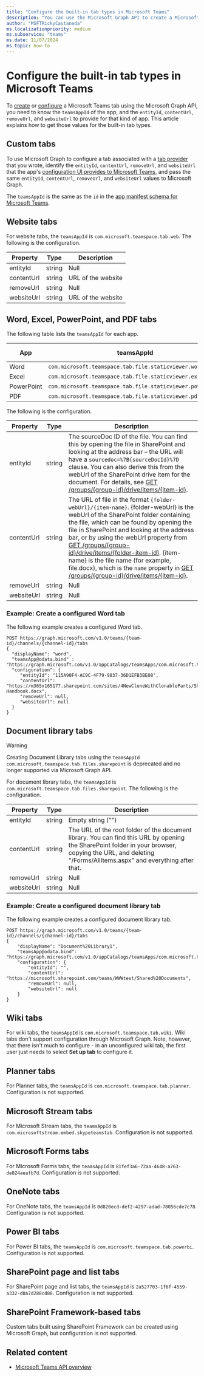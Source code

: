 ```yaml
---
title: "Configure the built-in tab types in Microsoft Teams"
description: "You can use the Microsoft Graph API to create a Microsoft Teams tab. Learn how to get the app ID and appropriate values for the various built-in tab types."
author: "MSFTRickyCastaneda"
ms.localizationpriority: medium
ms.subservice: "teams"
ms.date: 11/07/2024
ms.topic: how-to
---
```


# Configure the built-in tab types in Microsoft Teams

To [create](/graph/api/channel-post-tabs) or [configure](/graph/api/channel-patch-tabs) a Microsoft Teams tab using the Microsoft Graph API, you need to know the `teamsAppId` of the app, and the `entityId`, `contentUrl`, `removeUrl`, and `websiteUrl` to provide for that kind of app. This article explains how to get those values for the built-in tab types.

## Custom tabs

To use Microsoft Graph to configure a tab associated with a [tab provider](/microsoftteams/platform/concepts/tabs/tabs-overview) that you wrote,
identify the `entityId`, `contentUrl`, `removeUrl`, and `websiteUrl`
that the app's [configuration UI provides to Microsoft Teams](/javascript/api/@microsoft/teams-js/microsoftteams.settings.settings?view=msteams-client-js-latest&preserve-view=true),
and pass the same `entityId`, `contentUrl`, `removeUrl`, and `websiteUrl` values to Microsoft Graph.

The `teamsAppId` is the same as the `id` in the [app manifest schema for Microsoft Teams](/microsoftteams/platform/resources/schema/manifest-schema).

## Website tabs

For website tabs, the `teamsAppId` is `com.microsoft.teamspace.tab.web`. The following is the configuration.

| Property   | Type        | Description                                              |
| ---------- | ----------- | -------------------------------------------------------- |
| entityId   | string      | Null                                                     |
| contentUrl | string      | URL of the website                                       |
| removeUrl  | string      | Null                                                     |
| websiteUrl | string      | URL of the website                                       |

## Word, Excel, PowerPoint, and PDF tabs

The following table lists the `teamsAppId` for each app.

| App   | teamsAppId | type (extension)                                              |
| ---------- | ----------- | -------------------------------------------------------- |
| Word | `com.microsoft.teamspace.tab.file.staticviewer.word` | `docx` |
| Excel | `com.microsoft.teamspace.tab.file.staticviewer.excel` | `xlsx` |
| PowerPoint  | `com.microsoft.teamspace.tab.file.staticviewer.powerpoint` | `pptx` |
| PDF | `com.microsoft.teamspace.tab.file.staticviewer.pdf` | `pdf` |

The following is the configuration.

| Property   | Type        | Description                                              |
| ---------- | ----------- | -------------------------------------------------------- |
| entityId   | string      | The sourceDoc ID of the file. You can find this by opening the file in SharePoint and looking at the address bar – the URL will have a `sourcedoc=%7B{sourceDocId}%7D` clause. You can also derive this from the webUrl of the SharePoint drive item for the document. For details, see [GET /groups/{group-id}/drive/items/{item-id}](/graph/api/driveitem-get). |
| contentUrl | string      | The URL of file in the format `{folder-webUrl}/{item-name}`. {folder-webUrl} is the webUrl of the SharePoint folder containing the file, which can be found by opening the file in SharePoint and looking at the address bar, or by using the webUrl property from [GET /groups/{group-id}/drive/items/{folder-item-id}](/graph/api/driveitem-get). {item-name} is the file name (for example, file.docx), which is the `name` property in [GET /groups/{group-id}/drive/items/{item-id}](/graph/api/driveitem-get). |
| removeUrl  | string      | Null                                                     |
| websiteUrl | string      | Null                                       |

### Example: Create a configured Word tab

The following example creates a configured Word tab.

```http
POST https://graph.microsoft.com/v1.0/teams/{team-id}/channels/{channel-id}/tabs
{
  "displayName": "word",
  "teamsApp@odata.bind" : "https://graph.microsoft.com/v1.0/appCatalogs/teamsApps/com.microsoft.teamspace.tab.file.staticviewer.word",
  "configuration": {
     "entityId": "115A90F4-AC9C-4F79-9837-36D1EFB3BE08",
     "contentUrl": "https://m365x165177.sharepoint.com/sites/4NewCloneWithClonableParts/Shared%20Documents/General/Employee Handbook.docx",
     "removeUrl": null,
     "websiteUrl": null
  }
}
```

## Document library tabs

> [!WARNING]
> Creating Document Library tabs using the `teamsAppId` `com.microsoft.teamspace.tab.files.sharepoint` is deprecated and no longer supported via Microsoft Graph API.

For document library tabs, the `teamsAppId` is `com.microsoft.teamspace.tab.files.sharepoint`. 
The following is the configuration.

| Property   | Type        | Description                                              |
| ---------- | ----------- | -------------------------------------------------------- |
| entityId   | string      | Empty string ("")                                        |
| contentUrl | string      | The URL of the root folder of the document library. You can find this URL by opening the SharePoint folder in your browser, copying the URL, and deleting "/Forms/AllItems.aspx" and everything after that. |
| removeUrl  | string      | Null                                                     |
| websiteUrl | string      | Null                                                     |

### Example: Create a configured document library tab

The following example creates a configured document library tab.

```http
POST https://graph.microsoft.com/v1.0/teams/{team-id}/channels/{channel-id}/tabs
{
    "displayName": "Document%20Library1",
    "teamsApp@odata.bind": "https://graph.microsoft.com/v1.0/appCatalogs/teamsApps/com.microsoft.teamspace.tab.files.sharepoint",
    "configuration": {
        "entityId": "",
        "contentUrl": "https://microsoft.sharepoint.com/teams/WWWtest/Shared%20Documents",
        "removeUrl": null,
        "websiteUrl": null
    }
}
```

## Wiki tabs

For wiki tabs, the `teamsAppId` is `com.microsoft.teamspace.tab.wiki`.
Wiki tabs don't support configuration through Microsoft Graph.
Note, however, that there isn't much to configure -
in an unconfigured wiki tab, the first user just needs to select **Set up tab** to configure it.

## Planner tabs

For Planner tabs, the `teamsAppId` is `com.microsoft.teamspace.tab.planner`. 
Configuration is not supported.

## Microsoft Stream tabs

For Microsoft Stream tabs, the `teamsAppId` is `com.microsoftstream.embed.skypeteamstab`. 
Configuration is not supported.

## Microsoft Forms tabs

For Microsoft Forms tabs, the `teamsAppId` is `81fef3a6-72aa-4648-a763-de824aeafb7d`.
Configuration is not supported.

## OneNote tabs

For OneNote tabs, the `teamsAppId` is `0d820ecd-def2-4297-adad-78056cde7c78`. 
Configuration is not supported.

## Power BI tabs

For Power BI tabs, the `teamsAppId` is `com.microsoft.teamspace.tab.powerbi`.
Configuration is not supported.

## SharePoint page and list tabs

For SharePoint page and list tabs, the `teamsAppId` is `2a527703-1f6f-4559-a332-d8a7d288cd88`.
Configuration is not supported.

## SharePoint Framework-based tabs

Custom tabs built using SharePoint Framework can be created using Microsoft Graph, but configuration is not supported.

## Related content

- [Microsoft Teams API overview](teams-concept-overview.md)
